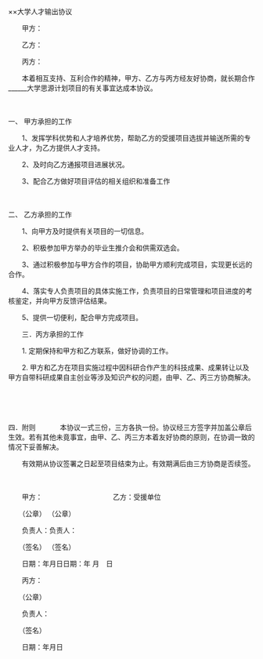 



××大学人才输出协议



 

　　甲方：

　　乙方：

　　丙方：　　

　　本着相互支持、互利合作的精神，甲方、乙方与丙方经友好协商，就长期合作______大学思源计划项目的有关事宜达成本协议。

　　

一、
甲方承担的工作

　　1、发挥学科优势和人才培养优势，帮助乙方的受援项目选拔并输送所需的专业人才，为乙方提供人才支持。

　　2、及时向乙方通报项目进展状况。

　　3、配合乙方做好项目评估的相关组织和准备工作

　　

二、
乙方承担的工作

　　1、向甲方及时提供有关项目的一切信息。

　　2、积极参加甲方举办的毕业生推介会和供需双选会。

　　3、通过积极参加与甲方合作的项目，协助甲方顺利完成项目，实现更长远的合作。

　　4、落实专人负责项目的具体实施工作，负责项目的日常管理和项目进度的考核鉴定，并向甲方反馈评估结果。

　　5、提供一切便利，配合甲方完成项目。

　　三．丙方承担的工作

　　1. 定期保持和甲方和乙方联系，做好协调的工作。

　　2. 甲方和乙方在项目实施过程中因科研合作产生的科技成果、成果转让以及甲方自带科研成果自主创业等涉及知识产权的问题，由甲、乙、丙三方协商解决。

　　

　　

四．附则
　　
　本协议一式三份，三方各执一份。协议经三方签字并加盖公章后生效。若有其他未竟事宜，由甲、乙、丙三方本着友好协商的原则，在协调一致的情况下妥善解决。　　

　　有效期从协议签署之日起至项目结束为止。有效期满后由三方协商是否续签。

　　

　　甲方：　　　　　　　　　　 乙方：受援单位

　　（公章） （公章）

　　负责人：负责人：

　　（签名） （签名）

　　日期：年月日日期：年 月　日　　

　　丙方：

　　（公章）

　　负责人：

　　（签名）

　　日期：年月日